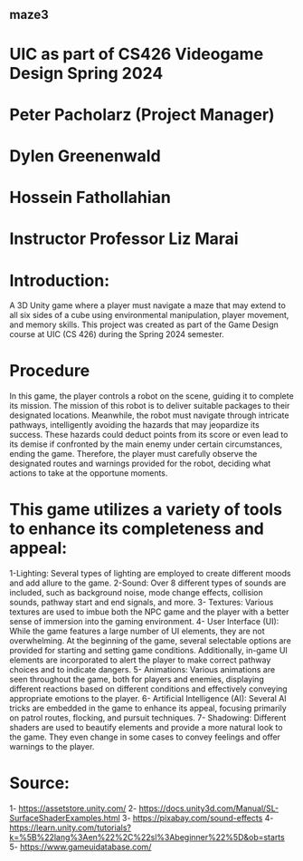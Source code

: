 ## maze3
# UIC as part of CS426 Videogame Design Spring 2024
# Peter Pacholarz (Project Manager)
# Dylen Greenenwald
# Hossein Fathollahian
# Instructor Professor Liz Marai

# Introduction:
A 3D Unity game where a player must navigate a maze that may extend to all six sides of a cube using environmental manipulation, player movement, and memory skills. This project was created as part of the Game Design course at UIC (CS 426) during the Spring 2024 semester.

# Procedure
In this game, the player controls a robot on the scene, guiding it to complete its mission. The mission of this robot is to deliver suitable packages to their designated locations. Meanwhile, the robot must navigate through intricate pathways, intelligently avoiding the hazards that may jeopardize its success. These hazards could deduct points from its score or even lead to its demise if confronted by the main enemy under certain circumstances, ending the game. Therefore, the player must carefully observe the designated routes and warnings provided for the robot, deciding what actions to take at the opportune moments.

# This game utilizes a variety of tools to enhance its completeness and appeal:

1-Lighting: Several types of lighting are employed to create different moods and add allure to the game.
2-Sound: Over 8 different types of sounds are included, such as background noise, mode change effects, collision sounds, pathway start and end signals, and more.
3- Textures: Various textures are used to imbue both the NPC game and the player with a better sense of immersion into the gaming environment.
4- User Interface (UI): While the game features a large number of UI elements, they are not overwhelming. At the beginning of the game, several selectable options are provided for starting and setting game conditions. Additionally, in-game UI elements are incorporated to alert the player to make correct pathway choices and to indicate dangers.
5- Animations: Various animations are seen throughout the game, both for players and enemies, displaying different reactions based on different conditions and effectively conveying appropriate emotions to the player.
6- Artificial Intelligence (AI): Several AI tricks are embedded in the game to enhance its appeal, focusing primarily on patrol routes, flocking, and pursuit techniques.
7- Shadowing: Different shaders are used to beautify elements and provide a more natural look to the game. They even change in some cases to convey feelings and offer warnings to the player.

# Source:
1- https://assetstore.unity.com/
2- https://docs.unity3d.com/Manual/SL-SurfaceShaderExamples.html
3- https://pixabay.com/sound-effects
4- https://learn.unity.com/tutorials?k=%5B%22lang%3Aen%22%2C%22sl%3Abeginner%22%5D&ob=starts
5- https://www.gameuidatabase.com/
